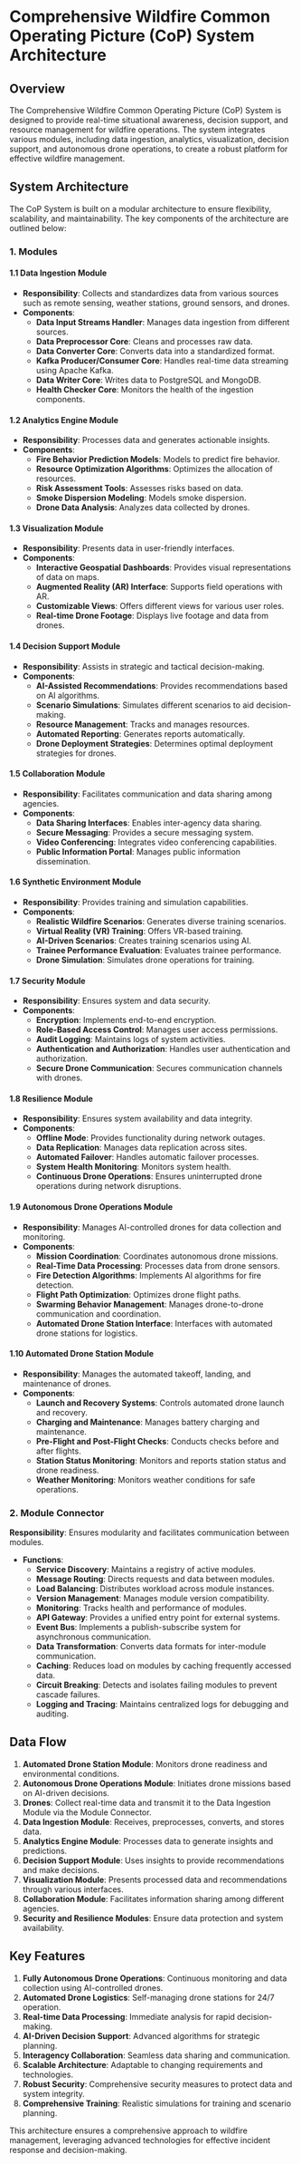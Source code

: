 # Comprehensive Wildfire Common Operating Picture (CoP) System Architecture

## Overview

The Comprehensive Wildfire Common Operating Picture (CoP) System is designed to provide real-time situational awareness, decision support, and resource management for wildfire operations. The system integrates various modules, including data ingestion, analytics, visualization, decision support, and autonomous drone operations, to create a robust platform for effective wildfire management.

## System Architecture

The CoP System is built on a modular architecture to ensure flexibility, scalability, and maintainability. The key components of the architecture are outlined below:

### 1. Modules

#### 1.1 Data Ingestion Module
- **Responsibility**: Collects and standardizes data from various sources such as remote sensing, weather stations, ground sensors, and drones.
- **Components**:
  - **Data Input Streams Handler**: Manages data ingestion from different sources.
  - **Data Preprocessor Core**: Cleans and processes raw data.
  - **Data Converter Core**: Converts data into a standardized format.
  - **Kafka Producer/Consumer Core**: Handles real-time data streaming using Apache Kafka.
  - **Data Writer Core**: Writes data to PostgreSQL and MongoDB.
  - **Health Checker Core**: Monitors the health of the ingestion components.

#### 1.2 Analytics Engine Module
- **Responsibility**: Processes data and generates actionable insights.
- **Components**:
  - **Fire Behavior Prediction Models**: Models to predict fire behavior.
  - **Resource Optimization Algorithms**: Optimizes the allocation of resources.
  - **Risk Assessment Tools**: Assesses risks based on data.
  - **Smoke Dispersion Modeling**: Models smoke dispersion.
  - **Drone Data Analysis**: Analyzes data collected by drones.

#### 1.3 Visualization Module
- **Responsibility**: Presents data in user-friendly interfaces.
- **Components**:
  - **Interactive Geospatial Dashboards**: Provides visual representations of data on maps.
  - **Augmented Reality (AR) Interface**: Supports field operations with AR.
  - **Customizable Views**: Offers different views for various user roles.
  - **Real-time Drone Footage**: Displays live footage and data from drones.

#### 1.4 Decision Support Module
- **Responsibility**: Assists in strategic and tactical decision-making.
- **Components**:
  - **AI-Assisted Recommendations**: Provides recommendations based on AI algorithms.
  - **Scenario Simulations**: Simulates different scenarios to aid decision-making.
  - **Resource Management**: Tracks and manages resources.
  - **Automated Reporting**: Generates reports automatically.
  - **Drone Deployment Strategies**: Determines optimal deployment strategies for drones.

#### 1.5 Collaboration Module
- **Responsibility**: Facilitates communication and data sharing among agencies.
- **Components**:
  - **Data Sharing Interfaces**: Enables inter-agency data sharing.
  - **Secure Messaging**: Provides a secure messaging system.
  - **Video Conferencing**: Integrates video conferencing capabilities.
  - **Public Information Portal**: Manages public information dissemination.

#### 1.6 Synthetic Environment Module
- **Responsibility**: Provides training and simulation capabilities.
- **Components**:
  - **Realistic Wildfire Scenarios**: Generates diverse training scenarios.
  - **Virtual Reality (VR) Training**: Offers VR-based training.
  - **AI-Driven Scenarios**: Creates training scenarios using AI.
  - **Trainee Performance Evaluation**: Evaluates trainee performance.
  - **Drone Simulation**: Simulates drone operations for training.

#### 1.7 Security Module
- **Responsibility**: Ensures system and data security.
- **Components**:
  - **Encryption**: Implements end-to-end encryption.
  - **Role-Based Access Control**: Manages user access permissions.
  - **Audit Logging**: Maintains logs of system activities.
  - **Authentication and Authorization**: Handles user authentication and authorization.
  - **Secure Drone Communication**: Secures communication channels with drones.

#### 1.8 Resilience Module
- **Responsibility**: Ensures system availability and data integrity.
- **Components**:
  - **Offline Mode**: Provides functionality during network outages.
  - **Data Replication**: Manages data replication across sites.
  - **Automated Failover**: Handles automatic failover processes.
  - **System Health Monitoring**: Monitors system health.
  - **Continuous Drone Operations**: Ensures uninterrupted drone operations during network disruptions.

#### 1.9 Autonomous Drone Operations Module
- **Responsibility**: Manages AI-controlled drones for data collection and monitoring.
- **Components**:
  - **Mission Coordination**: Coordinates autonomous drone missions.
  - **Real-Time Data Processing**: Processes data from drone sensors.
  - **Fire Detection Algorithms**: Implements AI algorithms for fire detection.
  - **Flight Path Optimization**: Optimizes drone flight paths.
  - **Swarming Behavior Management**: Manages drone-to-drone communication and coordination.
  - **Automated Drone Station Interface**: Interfaces with automated drone stations for logistics.

#### 1.10 Automated Drone Station Module
- **Responsibility**: Manages the automated takeoff, landing, and maintenance of drones.
- **Components**:
  - **Launch and Recovery Systems**: Controls automated drone launch and recovery.
  - **Charging and Maintenance**: Manages battery charging and maintenance.
  - **Pre-Flight and Post-Flight Checks**: Conducts checks before and after flights.
  - **Station Status Monitoring**: Monitors and reports station status and drone readiness.
  - **Weather Monitoring**: Monitors weather conditions for safe operations.

### 2. Module Connector

**Responsibility**: Ensures modularity and facilitates communication between modules.
- **Functions**:
  - **Service Discovery**: Maintains a registry of active modules.
  - **Message Routing**: Directs requests and data between modules.
  - **Load Balancing**: Distributes workload across module instances.
  - **Version Management**: Manages module version compatibility.
  - **Monitoring**: Tracks health and performance of modules.
  - **API Gateway**: Provides a unified entry point for external systems.
  - **Event Bus**: Implements a publish-subscribe system for asynchronous communication.
  - **Data Transformation**: Converts data formats for inter-module communication.
  - **Caching**: Reduces load on modules by caching frequently accessed data.
  - **Circuit Breaking**: Detects and isolates failing modules to prevent cascade failures.
  - **Logging and Tracing**: Maintains centralized logs for debugging and auditing.

## Data Flow

1. **Automated Drone Station Module**: Monitors drone readiness and environmental conditions.
2. **Autonomous Drone Operations Module**: Initiates drone missions based on AI-driven decisions.
3. **Drones**: Collect real-time data and transmit it to the Data Ingestion Module via the Module Connector.
4. **Data Ingestion Module**: Receives, preprocesses, converts, and stores data.
5. **Analytics Engine Module**: Processes data to generate insights and predictions.
6. **Decision Support Module**: Uses insights to provide recommendations and make decisions.
7. **Visualization Module**: Presents processed data and recommendations through various interfaces.
8. **Collaboration Module**: Facilitates information sharing among different agencies.
9. **Security and Resilience Modules**: Ensure data protection and system availability.

## Key Features

1. **Fully Autonomous Drone Operations**: Continuous monitoring and data collection using AI-controlled drones.
2. **Automated Drone Logistics**: Self-managing drone stations for 24/7 operation.
3. **Real-time Data Processing**: Immediate analysis for rapid decision-making.
4. **AI-Driven Decision Support**: Advanced algorithms for strategic planning.
5. **Interagency Collaboration**: Seamless data sharing and communication.
6. **Scalable Architecture**: Adaptable to changing requirements and technologies.
7. **Robust Security**: Comprehensive security measures to protect data and system integrity.
8. **Comprehensive Training**: Realistic simulations for training and scenario planning.

This architecture ensures a comprehensive approach to wildfire management, leveraging advanced technologies for effective incident response and decision-making.
